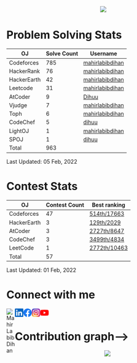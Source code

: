 <!--&nbsp;______&nbsp;&nbsp;&nbsp;_________&nbsp;__&nbsp;&nbsp;&nbsp;&nbsp;&nbsp;&nbsp;&nbsp;&nbsp;__&nbsp;&nbsp;&nbsp;&nbsp;&nbsp;&nbsp;&nbsp;&nbsp;__</br>
|&nbsp;&nbsp;____&nbsp;&nbsp;\|&nbsp;___&nbsp;&nbsp;&nbsp;&nbsp;___|&nbsp;&nbsp;&nbsp;|&nbsp;&nbsp;&nbsp;&nbsp;&nbsp;&nbsp;|&nbsp;&nbsp;|&nbsp;&nbsp;&nbsp;&nbsp;&nbsp;&nbsp;&nbsp;&nbsp;|&nbsp;&nbsp;|</br>
|&nbsp;&nbsp;|&nbsp;&nbsp;&nbsp;&nbsp;&nbsp;&nbsp;\&nbsp;&nbsp;\&nbsp;&nbsp;&nbsp;&nbsp;&nbsp;|&nbsp;&nbsp;|&nbsp;&nbsp;&nbsp;&nbsp;|&nbsp;&nbsp;&nbsp;|____|&nbsp;&nbsp;|&nbsp;&nbsp;&nbsp;&nbsp;&nbsp;&nbsp;&nbsp;&nbsp;|&nbsp;&nbsp;|</br>
|&nbsp;&nbsp;|&nbsp;&nbsp;&nbsp;&nbsp;&nbsp;&nbsp;&nbsp;|&nbsp;&nbsp;|&nbsp;&nbsp;&nbsp;&nbsp;&nbsp;|&nbsp;&nbsp;|&nbsp;&nbsp;&nbsp;&nbsp;|&nbsp;&nbsp;&nbsp;&nbsp;____&nbsp;&nbsp;&nbsp;|&nbsp;&nbsp;&nbsp;&nbsp;&nbsp;&nbsp;&nbsp;&nbsp;|&nbsp;&nbsp;|</br>
|&nbsp;&nbsp;|____/&nbsp;&nbsp;/___|&nbsp;&nbsp;|___|&nbsp;&nbsp;&nbsp;|&nbsp;&nbsp;&nbsp;&nbsp;&nbsp;&nbsp;|&nbsp;&nbsp;|_____|&nbsp;&nbsp;|</br>
|_______/|_________|__|&nbsp;&nbksp;&nbsp;&nbsp;&nbsp;&nbsp;|_________|</br>
M&nbsp;A&nbsp;H&nbsp;I&nbsp;R&nbsp;&nbsp;&nbsp;&nbsp;&nbsp;L&nbsp;A&nbsp;B&nbsp;I&nbsp;B&nbsp;&nbsp;&nbsp;&nbsp;&nbsp;D&nbsp;I&nbsp;H&nbsp;A&nbsp;N</br>-->

<!--<img src="_LOGO_.PNG">

<a href="https://www.linkedin.com/in/mahirlabibdihan/">
  <img align="left" alt="Mahir Labib Dihan's LinkdeIn" width="50px" src="https://raw.githubusercontent.com/peterthehan/peterthehan/master/assets/linkedin.svg" />
</a>
<a href="https://www.instagram.com/di_huu/">
  <img align="left" alt="Mahir Labib Dihan's Instagram" width="50px" src="https://cdn.jsdelivr.net/npm/simple-icons@v3/icons/instagram.svg" />
</a>
<a href="https://www.facebook.com/mahirlabibdihan">
  <img align="left" alt="Mahir Labib Dihan's Instagram" width="50px" src="https://raw.githubusercontent.com/peterthehan/peterthehan/master/assets/facebook.svg" />
</a>

<a href="https://www.twitter.com/mahirlabibdihan">
  <img align="left" alt="Mahir Labib Dihan's Twitter" width="50px" src="https://cdn.jsdelivr.net/npm/simple-icons@v3/icons/twitter.svg" />
</a>

<a href="mailto:mahirlabibdihan@gmail.com">
  <img align="left" alt="Mail to Mahir Labib Dihan" width="50px" src="https://cdn.jsdelivr.net/npm/simple-icons@v3/icons/gmail.svg" />
</a>

 <img src="https://komarev.com/ghpvc/?username=mahirlabibdihan">

![Triangle](https://user-images.githubusercontent.com/62663759/123101659-1afd0e80-d456-11eb-8eae-5f7b1ebbed00.gif)
<br> -->

<p align="center">
<img src="https://user-images.githubusercontent.com/62663759/123103147-8eebe680-d457-11eb-86c0-331569b246f8.gif">
</p>

# Problem Solving Stats

| OJ          | Solve Count | Username                                                          |
| ----------- | ----------- | ----------------------------------------------------------------- |
| Codeforces  | 785         | [mahirlabibdihan](https://codeforces.com/profile/mahirlabibdihan) |
| HackerRank  | 76          | [mahirlabibdihan](https://www.hackerrank.com/mahirlabibdihan)     |
| HackerEarth | 42          | [mahirlabibdihan](https://www.hackerearth.com/@mahirlabibdihan)   |
| Leetcode    | 31          | [mahirlabibdihan](https://www.leetcode.com/mahirlabibdihan)       |
| AtCoder     | 9           | [Dihuu](https://atcoder.jp/users/Dihuu)                           |
| Vjudge      | 7           | [mahirlabibdihan](https://vjudge.net/user/mahirlabibdihan)        |
| Toph        | 6           | [mahirlabibdihan](https://toph.co/u/mahirlabibdihan)              |
| CodeChef    | 5           | [dihuu](https://www.codechef.com/users/dihuu)                     |
| LightOJ     | 1           | [mahirlabibdihan](https://lightoj.com/user/mahirlabibdihan)       |
| SPOJ        | 1           | [dihuu](https://www.spoj.com/users/dihuu/)                        |
| Total       | 963         |                                                                   |

Last Updated: 05 Feb, 2022

# Contest Stats

| OJ          | Contest Count | Best ranking                                                                      |
| ----------- | ------------- | --------------------------------------------------------------------------------- |
| Codeforces  | 47            | [514th/17663](https://codeforces.com/contest/1426)                                |
| HackerEarth | 3             | [129th/2029](https://www.hackerearth.com/challenges/competitive/august-easy-201/) |
| AtCoder     | 3             | [2727th/8647](https://atcoder.jp/contests/abc175/)                                |
| CodeChef    | 3             | [3499th/4834](https://www.codechef.com/rankings/COOK122B/)                        |
| LeetCode    | 1             | [2772th/10463](https://leetcode.com/contest/biweekly-contest-32/)                 |
| Total       | 57            |                                                                                   |

Last Updated: 01 Feb, 2022

# Connect with me

[<img align="left" alt="Mahir Labib Dihan" width="22px" src="icons/mahirlabibdihan.ico" />][website]
[<img align="left" alt="Mahir Labib Dihan | LinkedIn" width="22px" src="icons/linkedin.svg" />][linkedin]
[<img align="left" alt="Mahir Labib Dihan | Facebook" width="22px" src="icons/facebook.svg" />][facebook]
[<img align="left" alt="di_huu | Instagram" width="22px" src="icons/instagram.png" />][instagram]
[<img align="left" alt="Mahir Labib Dihan | Youtube" width="22px" src="icons/youtube.svg" />][youtube]

<br /> 
<!--<p>
  <a href="https://www.linkedin.com/in/mahirlabibdihan/">
  <img align="left" alt="Mahir Labib Dihan's LinkdeIn" width="50px" src="https://raw.githubusercontent.com/peterthehan/peterthehan/master/assets/linkedin.svg" />
</a>
<a href="https://www.instagram.com/di_huu/">
  <img align="left" alt="Mahir Labib Dihan's Instagram" width="50px" src="https://cdn.jsdelivr.net/npm/simple-icons@v3/icons/instagram.svg" />
</a>
<a href="https://www.facebook.com/mahirlabibdihan">
  <img align="left" alt="Mahir Labib Dihan's Instagram" width="50px" src="https://raw.githubusercontent.com/peterthehan/peterthehan/master/assets/facebook.svg" />
</a>

<a href="https://www.twitter.com/mahirlabibdihan">
  <img align="left" alt="Mahir Labib Dihan's Twitter" width="50px" src="https://cdn.jsdelivr.net/npm/simple-icons@v3/icons/twitter.svg" />
</a>

<a href="mailto:mahirlabibdihan@gmail.com">
  <img align="left" alt="Mail to Mahir Labib Dihan" width="50px" src="https://cdn.jsdelivr.net/npm/simple-icons@v3/icons/gmail.svg" />
</a>
</p> -->
<!--![Mahir Labib Dihan's github stats](https://github-readme-stats.vercel.app/api?username=mahirlabibdihan&show_icons=true&theme=highcontrast&count_private=true&hide_border=true&bg_color=DD272700&hide_rank=true)-->

<!--![Top Languages](https://github-readme-stats.vercel.app/api/top-langs/?username=mahirlabibdihan&layout=compact&theme=highcontrast&count_private=true&hide_border=true&bg_color=DD272700)-->

<!--[![GitHub Streak](http://github-readme-streak-stats.herokuapp.com?user=mahirlabibdihan&theme=neon-dark&background=DD272700&border=DD272700)](https://git.io/streak-stats)-->

# Contribution graph-->

<p align='center'>
  <img src="https://activity-graph.herokuapp.com/graph?username=mahirlabibdihan&theme=react-dark" >
</p>

<!--[![trophy](https://github-profile-trophy.vercel.app/?username=mahirlabibdihan&theme=onedark&hide_border=true&column=4&no-frame=true&no-bg=true)](https://github.com/ryo-ma/github-profile-trophy)-->

[website]: https://mahirlabibdihan.github.io/
[instagram]: https://instagram.com/di_huu
[facebook]: https://www.facebook.com/mahirlabibdihan/
[codeforces]: https://codeforces.com/profile/mahirlabibdihan
[linkedin]: https://www.linkedin.com/in/mahirlabibdihan/
[youtube]: https://www.youtube.com/channel/UCTqeUw6A6cKjpNXaAcveGYQ
